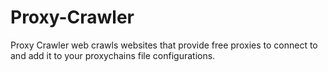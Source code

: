# Proxy-Crawler
Proxy Crawler web crawls websites that provide free proxies to connect to and add it to your proxychains file configurations.
